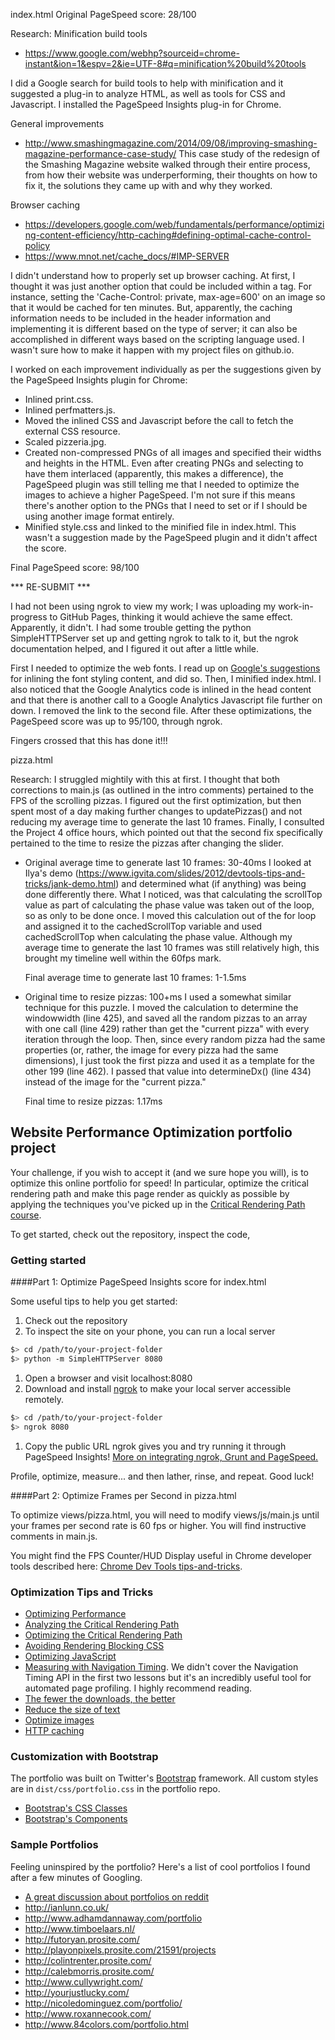 
index.html
Original PageSpeed score: 28/100

Research:
Minification build tools
- https://www.google.com/webhp?sourceid=chrome-instant&ion=1&espv=2&ie=UTF-8#q=minification%20build%20tools

I did a Google search for build tools to help with minification and it suggested a plug-in to analyze HTML,
	as well as tools for CSS and Javascript. I installed the PageSpeed Insights plug-in for Chrome.

General improvements
- http://www.smashingmagazine.com/2014/09/08/improving-smashing-magazine-performance-case-study/
This case study of the redesign of the Smashing Magazine website walked through their entire process, 
	from how their website was underperforming, their thoughts on how to fix it, the solutions they
	came up with and why they worked.

Browser caching
- https://developers.google.com/web/fundamentals/performance/optimizing-content-efficiency/http-caching#defining-optimal-cache-control-policy
- https://www.mnot.net/cache_docs/#IMP-SERVER

I didn't understand how to properly set up browser caching. At first, I thought it was just another option
	that could be included within a tag. For instance, setting the 'Cache-Control: private, max-age=600' on an image
	so that it would be cached for ten minutes. But, apparently, the caching information needs to be included in the
	header information and implementing it is different based on the type of server; it can also be accomplished
	in different ways based on the scripting language used. I wasn't sure how to make it happen with my project
	files on github.io.

I worked on each improvement individually as per the suggestions given by the PageSpeed Insights plugin for Chrome:

- Inlined print.css.
- Inlined perfmatters.js.
- Moved the inlined CSS and Javascript before the call to fetch the external CSS resource.
- Scaled pizzeria.jpg.
- Created non-compressed PNGs of all images and specified their widths and heights in the HTML.
	Even after creating PNGs and selecting to have them interlaced (apparently, this makes a difference), the
	PageSpeed plugin was still telling me that I needed to optimize the images to achieve a higher PageSpeed. I'm
	not sure if this means there's another option to the PNGs that I need to set or if I should be using another
	image format entirely.
- Minified style.css and linked to the minified file in index.html.
	This wasn't a suggestion made by the PageSpeed plugin and it didn't affect the score.

Final PageSpeed score: 98/100

*** RE-SUBMIT ***

I had not been using ngrok to view my work; I was uploading my work-in-progress to GitHub Pages, thinking it would achieve the same effect. Apparently, it didn't. I had some trouble getting the python SimpleHTTPServer set up and getting ngrok to talk to it, but the ngrok documentation helped, and I figured it out after a little while.

First I needed to optimize the web fonts. I read up on [Google's suggestions](https://developers.google.com/web/fundamentals/performance/optimizing-content-efficiency/webfont-optimization?hl=en#optimizing-loading-and-rendering) for inlining the font styling content, and did so. Then, I minified index.html. I also noticed that the Google Analytics code is inlined in the head content and that there is another call to a Google Analytics Javascript file further on down. I removed the link to the second file. After these optimizations, the PageSpeed score was up to 95/100, through ngrok.

Fingers crossed that this has done it!!!

pizza.html

Research:
I struggled mightily with this at first. I thought that both corrections to main.js (as outlined in the intro
	comments) pertained to the FPS of the scrolling pizzas. I figured out the first optimization, but then spent
	most of a day making further changes to updatePizzas() and not reducing my average time to generate the last
	10 frames. Finally, I consulted the Project 4 office hours, which pointed out that the second fix
	specifically pertained to the time to resize the pizzas after changing the slider.

- Original average time to generate last 10 frames: 30-40ms
	I looked at Ilya's demo (https://www.igvita.com/slides/2012/devtools-tips-and-tricks/jank-demo.html) and
	determined what (if anything) was being done differently there. What I noticed, was that calculating the
	scrollTop value as part of calculating the phase value was taken out of the loop, so as only to be done once.
	I moved this calculation out of the for loop and assigned it to the cachedScrollTop variable and used
	cachedScrollTop when calculating the phase value. Although my average time to generate the last 10 frames was
	still relatively high, this brought my timeline well within the 60fps mark.

	Final average time to generate last 10 frames: 1-1.5ms

- Original time to resize pizzas: 100+ms
	I used a somewhat similar technique for this puzzle. I moved the calculation to determine the windowwidth (line 425),
	and saved all the random pizzas to an array with one call (line 429) rather than get the "current pizza" with
	every iteration through the loop. Then, since every random pizza had the same properties (or, rather, the image for
	every pizza had the same dimensions), I just took the first pizza and used it as a template for the other 199 (line 462).
	I passed that value into determineDx() (line 434) instead of the image for the "current pizza."

	Final time to resize pizzas: 1.17ms
## Website Performance Optimization portfolio project

Your challenge, if you wish to accept it (and we sure hope you will), is to optimize this online portfolio for speed! In particular, optimize the critical rendering path and make this page render as quickly as possible by applying the techniques you've picked up in the [Critical Rendering Path course](https://www.udacity.com/course/ud884).

To get started, check out the repository, inspect the code,

### Getting started

####Part 1: Optimize PageSpeed Insights score for index.html

Some useful tips to help you get started:

1. Check out the repository
1. To inspect the site on your phone, you can run a local server

  ```bash
  $> cd /path/to/your-project-folder
  $> python -m SimpleHTTPServer 8080
  ```

1. Open a browser and visit localhost:8080
1. Download and install [ngrok](https://ngrok.com/) to make your local server accessible remotely.

  ``` bash
  $> cd /path/to/your-project-folder
  $> ngrok 8080
  ```

1. Copy the public URL ngrok gives you and try running it through PageSpeed Insights! [More on integrating ngrok, Grunt and PageSpeed.](http://www.jamescryer.com/2014/06/12/grunt-pagespeed-and-ngrok-locally-testing/)

Profile, optimize, measure... and then lather, rinse, and repeat. Good luck!

####Part 2: Optimize Frames per Second in pizza.html

To optimize views/pizza.html, you will need to modify views/js/main.js until your frames per second rate is 60 fps or higher. You will find instructive comments in main.js. 

You might find the FPS Counter/HUD Display useful in Chrome developer tools described here: [Chrome Dev Tools tips-and-tricks](https://developer.chrome.com/devtools/docs/tips-and-tricks).

### Optimization Tips and Tricks
* [Optimizing Performance](https://developers.google.com/web/fundamentals/performance/ "web performance")
* [Analyzing the Critical Rendering Path](https://developers.google.com/web/fundamentals/performance/critical-rendering-path/analyzing-crp.html "analyzing crp")
* [Optimizing the Critical Rendering Path](https://developers.google.com/web/fundamentals/performance/critical-rendering-path/optimizing-critical-rendering-path.html "optimize the crp!")
* [Avoiding Rendering Blocking CSS](https://developers.google.com/web/fundamentals/performance/critical-rendering-path/render-blocking-css.html "render blocking css")
* [Optimizing JavaScript](https://developers.google.com/web/fundamentals/performance/critical-rendering-path/adding-interactivity-with-javascript.html "javascript")
* [Measuring with Navigation Timing](https://developers.google.com/web/fundamentals/performance/critical-rendering-path/measure-crp.html "nav timing api"). We didn't cover the Navigation Timing API in the first two lessons but it's an incredibly useful tool for automated page profiling. I highly recommend reading.
* <a href="https://developers.google.com/web/fundamentals/performance/optimizing-content-efficiency/eliminate-downloads.html">The fewer the downloads, the better</a>
* <a href="https://developers.google.com/web/fundamentals/performance/optimizing-content-efficiency/optimize-encoding-and-transfer.html">Reduce the size of text</a>
* <a href="https://developers.google.com/web/fundamentals/performance/optimizing-content-efficiency/image-optimization.html">Optimize images</a>
* <a href="https://developers.google.com/web/fundamentals/performance/optimizing-content-efficiency/http-caching.html">HTTP caching</a>

### Customization with Bootstrap
The portfolio was built on Twitter's <a href="http://getbootstrap.com/">Bootstrap</a> framework. All custom styles are in `dist/css/portfolio.css` in the portfolio repo.

* <a href="http://getbootstrap.com/css/">Bootstrap's CSS Classes</a>
* <a href="http://getbootstrap.com/components/">Bootstrap's Components</a>

### Sample Portfolios

Feeling uninspired by the portfolio? Here's a list of cool portfolios I found after a few minutes of Googling.

* <a href="http://www.reddit.com/r/webdev/comments/280qkr/would_anybody_like_to_post_their_portfolio_site/">A great discussion about portfolios on reddit</a>
* <a href="http://ianlunn.co.uk/">http://ianlunn.co.uk/</a>
* <a href="http://www.adhamdannaway.com/portfolio">http://www.adhamdannaway.com/portfolio</a>
* <a href="http://www.timboelaars.nl/">http://www.timboelaars.nl/</a>
* <a href="http://futoryan.prosite.com/">http://futoryan.prosite.com/</a>
* <a href="http://playonpixels.prosite.com/21591/projects">http://playonpixels.prosite.com/21591/projects</a>
* <a href="http://colintrenter.prosite.com/">http://colintrenter.prosite.com/</a>
* <a href="http://calebmorris.prosite.com/">http://calebmorris.prosite.com/</a>
* <a href="http://www.cullywright.com/">http://www.cullywright.com/</a>
* <a href="http://yourjustlucky.com/">http://yourjustlucky.com/</a>
* <a href="http://nicoledominguez.com/portfolio/">http://nicoledominguez.com/portfolio/</a>
* <a href="http://www.roxannecook.com/">http://www.roxannecook.com/</a>
* <a href="http://www.84colors.com/portfolio.html">http://www.84colors.com/portfolio.html</a>
